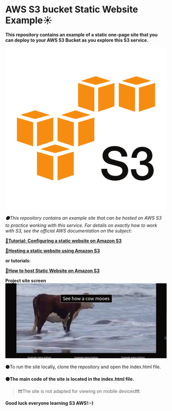 # AWS S3 bucket Static Website Example☀
**This repository contains an example of a static one-page site that you can deploy to your AWS S3 Bucket as you explore this S3 service.**

![S3 bucket](s3screen.png)


*⚫This repository contains an example site that can be hosted on AWS S3 to practice working with this service. For details on exactly how to work with S3, see the official AWS documentation on the subject:*

**[🔴Tutorial: Configuring a static website on Amazon S3](https://docs.aws.amazon.com/AmazonS3/latest/userguide/HostingWebsiteOnS3Setup.html)**

**[🔴Hosting a static website using Amazon S3](https://docs.aws.amazon.com/AmazonS3/latest/userguide/WebsiteHosting.html)**

**or tutorials:**

**[🔴How to host Static Website on Amazon S3](https://github.com/sami-dev/aws-s3-static-website-sample)**



**Project site screen**
![examplesitescreen](examplesitescreen.png)


⚫To run the site locally, clone the repository and open the index.html file.


**⚫The main code of the site is located in the index.html file.**

>❗❗❗The site is not adapted for viewing on mobile devices❗❗❗.


**Good luck everyone learning S3 AWS!:-)**



